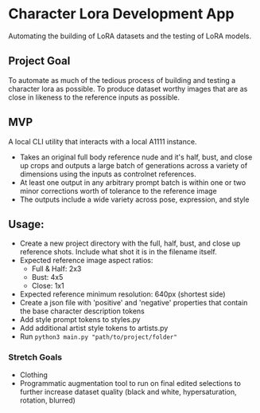 # Character Lora Development App
Automating the building of LoRA datasets and the testing of LoRA models.

## Project Goal
To automate as much of the tedious process of building and testing a character lora as possible. To produce dataset worthy images that are as close in likeness to the reference inputs as possible. 

## MVP
A local CLI utility that interacts with a local A1111 instance.

- Takes an original full body reference nude and it's half, bust, and close up crops and outputs a large batch of generations across a variety of dimensions using the inputs as controlnet references.
- At least one output in any arbitrary prompt batch is within one or two minor corrections worth of tolerance to the reference image
- The outputs include a wide variety across pose, expression, and style


## Usage:
- Create a new project directory with the full, half, bust, and close up reference shots. Include what shot it is in the filename itself.
- Expected reference image aspect ratios:
    - Full & Half: 2x3
    - Bust: 4x5
    - Close: 1x1
- Expected reference minimum resolution: 640px (shortest side)
- Create a json file with 'positive' and 'negative' properties that contain the base character description tokens
- Add style prompt tokens to styles.py
- Add additional artist style tokens to artists.py
- Run `python3 main.py "path/to/project/folder"`



### Stretch Goals
- Clothing
- Programmatic augmentation tool to run on final edited selections to further increase dataset quality (black and white, hypersaturation, rotation, blurred)